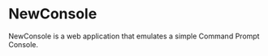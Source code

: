 NewConsole
=====================================

NewConsole is a web application that emulates a simple Command Prompt Console.
